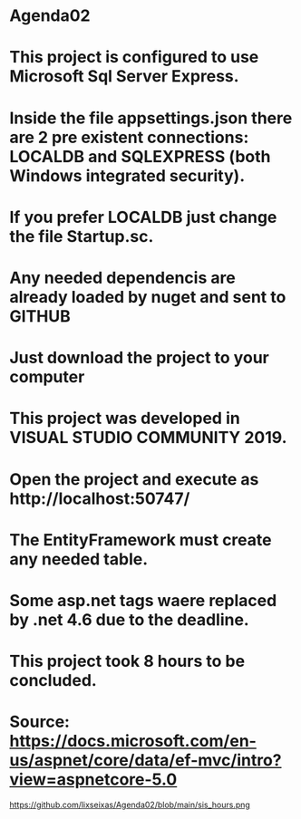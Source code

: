 # Agenda02
# This project is configured to use Microsoft Sql Server Express.
# Inside the file appsettings.json there are 2 pre existent connections: LOCALDB and SQLEXPRESS (both Windows integrated security).
# If you prefer LOCALDB just change the file Startup.sc.
# Any needed dependencis are already loaded by nuget and sent to GITHUB
# Just download the project to your computer
# This project was developed in VISUAL STUDIO COMMUNITY 2019.
# Open the project and execute as http://localhost:50747/
# The EntityFramework must create any needed table.
# Some asp.net tags waere replaced by .net 4.6 due to the deadline.
# This project took 8 hours to be concluded.
# Source: https://docs.microsoft.com/en-us/aspnet/core/data/ef-mvc/intro?view=aspnetcore-5.0

https://github.com/lixseixas/Agenda02/blob/main/sis_hours.png
